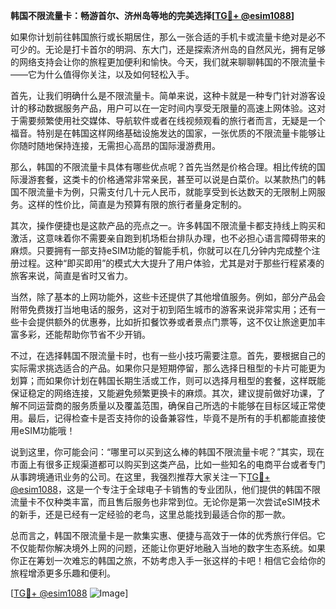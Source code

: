 **韩国不限流量卡：畅游首尔、济州岛等地的完美选择[[TG💪+ @esim1088](https://t.me/s/esim1088)]**

如果你计划前往韩国旅行或长期居住，那么一张合适的手机卡或流量卡绝对是必不可少的。无论是打卡首尔的明洞、东大门，还是探索济州岛的自然风光，拥有足够的网络支持会让你的旅程更加便利和愉快。今天，我们就来聊聊韩国的不限流量卡——它为什么值得你关注，以及如何轻松入手。

首先，让我们明确什么是不限流量卡。简单来说，这种卡就是一种专门针对游客设计的移动数据服务产品，用户可以在一定时间内享受无限量的高速上网体验。这对于需要频繁使用社交媒体、导航软件或者在线视频观看的旅行者而言，无疑是一个福音。特别是在韩国这样网络基础设施发达的国家，一张优质的不限流量卡能够让你随时随地保持连接，无需担心高昂的国际漫游费用。

那么，韩国的不限流量卡具体有哪些优点呢？首先当然是价格合理。相比传统的国际漫游套餐，这类卡的价格通常非常亲民，甚至可以说是白菜价。以某款热门的韩国不限流量卡为例，只需支付几十元人民币，就能享受到长达数天的无限制上网服务。这样的性价比，简直是为预算有限的旅行者量身定制的。

其次，操作便捷也是这款产品的亮点之一。许多韩国不限流量卡都支持线上购买和激活，这意味着你不需要亲自跑到机场柜台排队办理，也不必担心语言障碍带来的麻烦。只要拥有一部支持eSIM功能的智能手机，你就可以在几分钟内完成整个注册过程。这种“即买即用”的模式大大提升了用户体验，尤其是对于那些行程紧凑的旅客来说，简直是省时又省力。

当然，除了基本的上网功能外，这些卡还提供了其他增值服务。例如，部分产品会附带免费拨打当地电话的服务，这对于初到陌生城市的游客来说非常实用；还有一些卡会提供额外的优惠券，比如折扣餐饮券或者景点门票等，这不仅让旅途更加丰富多彩，还能帮助你节省不少开销。

不过，在选择韩国不限流量卡时，也有一些小技巧需要注意。首先，要根据自己的实际需求挑选适合的产品。如果你只是短期停留，那么选择日租型的卡片可能更为划算；而如果你计划在韩国长期生活或工作，则可以选择月租型的套餐，这样既能保证稳定的网络连接，又能避免频繁更换卡的麻烦。其次，建议提前做好功课，了解不同运营商的服务质量以及覆盖范围，确保自己所选的卡能够在目标区域正常使用。最后，记得检查卡是否支持你的设备兼容性，毕竟不是所有的手机都能直接使用eSIM功能哦！

说到这里，你可能会问：“哪里可以买到这么棒的韩国不限流量卡呢？”其实，现在市面上有很多正规渠道都可以购买到这类产品，比如一些知名的电商平台或者专门从事跨境通讯业务的公司。在这里，我强烈推荐大家关注一下[TG💪+ @esim1088](https://t.me/s/esim1088)，这是一个专注于全球电子卡销售的专业团队，他们提供的韩国不限流量卡不仅种类丰富，而且售后服务也非常到位。无论你是第一次尝试eSIM技术的新手，还是已经有一定经验的老鸟，这里总能找到最适合你的那一款。

总而言之，韩国不限流量卡是一款集实惠、便捷与高效于一体的优秀旅行伴侣。它不仅能帮你解决境外上网的问题，还能让你更好地融入当地的数字生态系统。如果你正在筹划一次难忘的韩国之旅，不妨考虑入手一张这样的卡吧！相信它会给你的旅程增添更多乐趣和便利。

[[TG💪+ @esim1088](https://t.me/s/esim1088) ![Image](https://i.postimg.cc/4NQfJmqS/Snipaste-2025-05-13-00-14-12.png)]